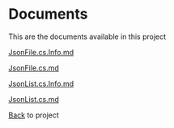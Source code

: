 # Documents
This are the documents available in this project

[JsonFile.cs.Info.md](../docs/JsonFile.cs.Info.md)

[JsonFile.cs.md](../docs/JsonFile.cs.md)

[JsonList.cs.Info.md](../docs/JsonList.cs.Info.md)

[JsonList.cs.md](../docs/JsonList.cs.md)

[Back](../) to project

